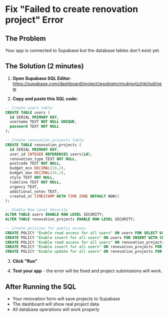 # Fix "Failed to create renovation project" Error

## The Problem
Your app is connected to Supabase but the database tables don't exist yet.

## The Solution (2 minutes)

1. **Open Supabase SQL Editor**: https://supabase.com/dashboard/project/wsobqmcjmukjgylzzhkl/sql/new

2. **Copy and paste this SQL code:**

```sql
-- Create users table
CREATE TABLE users (
  id SERIAL PRIMARY KEY,
  username TEXT NOT NULL UNIQUE,
  password TEXT NOT NULL
);

-- Create renovation_projects table
CREATE TABLE renovation_projects (
  id SERIAL PRIMARY KEY,
  user_id INTEGER REFERENCES users(id),
  renovation_type TEXT NOT NULL,
  postcode TEXT NOT NULL,
  budget_min DECIMAL(10,2),
  budget_max DECIMAL(10,2),
  style TEXT NOT NULL,
  timeline TEXT NOT NULL,
  urgency TEXT,
  additional_notes TEXT,
  created_at TIMESTAMP WITH TIME ZONE DEFAULT NOW()
);

-- Enable Row Level Security
ALTER TABLE users ENABLE ROW LEVEL SECURITY;
ALTER TABLE renovation_projects ENABLE ROW LEVEL SECURITY;

-- Create policies for public access
CREATE POLICY "Enable read access for all users" ON users FOR SELECT USING (true);
CREATE POLICY "Enable insert for all users" ON users FOR INSERT WITH CHECK (true);
CREATE POLICY "Enable read access for all users" ON renovation_projects FOR SELECT USING (true);
CREATE POLICY "Enable insert for all users" ON renovation_projects FOR INSERT WITH CHECK (true);
CREATE POLICY "Enable update for all users" ON renovation_projects FOR UPDATE USING (true);
```

3. **Click "Run"**

4. **Test your app** - the error will be fixed and project submissions will work.

## After Running the SQL
- Your renovation form will save projects to Supabase
- The dashboard will show real project data
- All database operations will work properly